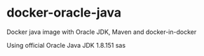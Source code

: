 # docker-oracle-java
Docker java image with Oracle JDK, Maven and docker-in-docker

Using official Oracle Java JDK 1.8.151
sas
